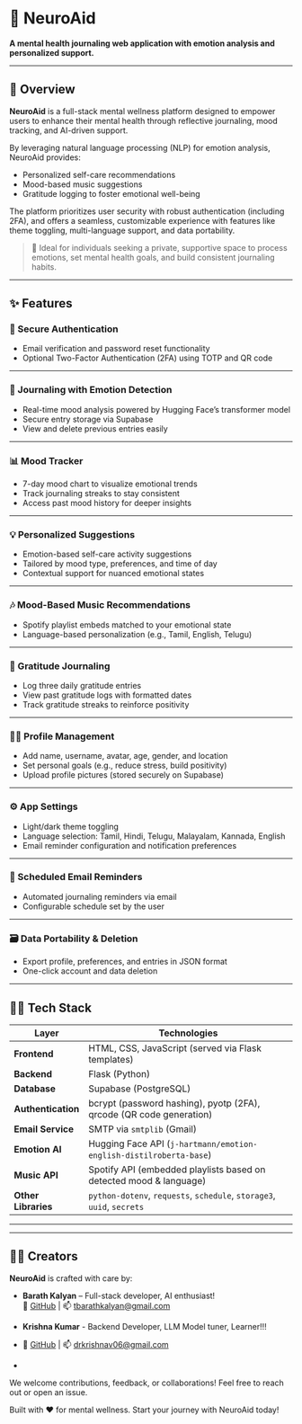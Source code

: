 # 🧠 **NeuroAid**

**A mental health journaling web application with emotion analysis and personalized support.**

---

## 🪷 **Overview**

**NeuroAid** is a full-stack mental wellness platform designed to empower users to enhance their mental health through reflective journaling, mood tracking, and AI-driven support.

By leveraging natural language processing (NLP) for emotion analysis, NeuroAid provides:
- Personalized self-care recommendations  
- Mood-based music suggestions  
- Gratitude logging to foster emotional well-being  

The platform prioritizes user security with robust authentication (including 2FA), and offers a seamless, customizable experience with features like theme toggling, multi-language support, and data portability.

> 🧘 Ideal for individuals seeking a private, supportive space to process emotions, set mental health goals, and build consistent journaling habits.

---

## ✨ **Features**

### 🔐 Secure Authentication
- Email verification and password reset functionality  
- Optional Two-Factor Authentication (2FA) using TOTP and QR code

---

### 📔 Journaling with Emotion Detection
- Real-time mood analysis powered by Hugging Face’s transformer model  
- Secure entry storage via Supabase  
- View and delete previous entries easily

---

### 📊 Mood Tracker
- 7-day mood chart to visualize emotional trends  
- Track journaling streaks to stay consistent  
- Access past mood history for deeper insights

---

### 💡 Personalized Suggestions
- Emotion-based self-care activity suggestions  
- Tailored by mood type, preferences, and time of day  
- Contextual support for nuanced emotional states

---

### 🎶 Mood-Based Music Recommendations
- Spotify playlist embeds matched to your emotional state  
- Language-based personalization (e.g., Tamil, English, Telugu)

---

### 🙏 Gratitude Journaling
- Log three daily gratitude entries  
- View past gratitude logs with formatted dates  
- Track gratitude streaks to reinforce positivity

---

### 🧑‍💻 Profile Management
- Add name, username, avatar, age, gender, and location  
- Set personal goals (e.g., reduce stress, build positivity)  
- Upload profile pictures (stored securely on Supabase)

---

### ⚙️ App Settings
- Light/dark theme toggling  
- Language selection: Tamil, Hindi, Telugu, Malayalam, Kannada, English  
- Email reminder configuration and notification preferences

---

### 📨 Scheduled Email Reminders
- Automated journaling reminders via email  
- Configurable schedule set by the user

---

### 🗃️ Data Portability & Deletion
- Export profile, preferences, and entries in JSON format  
- One-click account and data deletion

---

## 🧑‍💻 **Tech Stack**

| Layer             | Technologies                                                                 |
|------------------|-------------------------------------------------------------------------------|
| **Frontend**      | HTML, CSS, JavaScript (served via Flask templates)                           |
| **Backend**       | Flask (Python)                                                               |
| **Database**      | Supabase (PostgreSQL)                                                        |
| **Authentication**| bcrypt (password hashing), pyotp (2FA), qrcode (QR code generation)          |
| **Email Service** | SMTP via `smtplib` (Gmail)                                                   |
| **Emotion AI**    | Hugging Face API (`j-hartmann/emotion-english-distilroberta-base`)           |
| **Music API**     | Spotify API (embedded playlists based on detected mood & language)           |
| **Other Libraries**| `python-dotenv`, `requests`, `schedule`, `storage3`, `uuid`, `secrets`     |

---

---

## 👨‍💻 Creators

**NeuroAid** is crafted with care by:

- **Barath Kalyan** – Full-stack developer, AI enthusiast!  
  🔗 [GitHub](https://github.com/Barathkalyan) | 📫 tbarathkalyan@gmail.com

- **Krishna Kumar** - Backend Developer, LLM Model tuner, Learner!!!
-  🔗 [GitHub](https://github.com/V-Krishnakumar) | 📫 drkrishnav06@gmail.com
- 

We welcome contributions, feedback, or collaborations! Feel free to reach out or open an issue.





Built with ❤️ for mental wellness. Start your journey with NeuroAid today!
